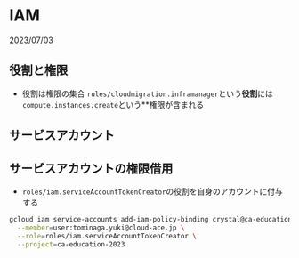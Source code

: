 # IAM
2023/07/03

## 役割と権限
- 役割は権限の集合
`rules/cloudmigration.inframanager`という**役割**には`compute.instances.create`という**権限が含まれる

## サービスアカウント


## サービスアカウントの権限借用
- `roles/iam.serviceAccountTokenCreator`の役割を自身のアカウントに付与する
```bash
gcloud iam service-accounts add-iam-policy-binding crystal@ca-education-2023.iam.gserviceaccount.com \
  --member=user:tominaga.yuki@cloud-ace.jp \
  --role=roles/iam.serviceAccountTokenCreator \
  --project=ca-education-2023
```